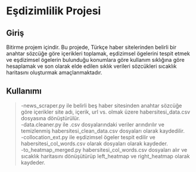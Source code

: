 # Eşdizimlilik Projesi

## Giriş 

Bitirme projem içindir. Bu projede, Türkçe haber sitelerinden belirli bir anahtar sözcüğe göre içerikleri toplamak, eşdizimsel ögelerini tespit etmek ve eşdizimsel ögelerin bulunduğu konumlara göre kullanım sıklığına göre hesaplamak ve son olarak elde edilen sıklık verileri sözcükleri sıcaklık haritasını oluşturmak amaçlanmaktadır.

## Kullanımı

>-news_scraper.py ile belirli beş haber sitesinden anahtar sözcüğe göre içerikler site adı, içerik, url vs. olmak üzere habersitesi_data.csv dosyasına dönüştürülür.  
>-data.cleaner.py ile .csv dosyalarındaki veriler arındırılır ve temizlenmiş habersitesi_clean_data.csv dosyaları olarak kaydedilir.  
>-collocation_ext.py ile eşdizimsel ögeler tespit edilir ve habersitesi_col_words.csv olarak dosyaları olarak kaydeder.  
>-to_heatmap_merged.py habersitesi_col_words.csv dosyaları alır ve sıcaklık haritasını dönüşütürüp left_heatmap ve right_heatmap olarak kaydeder. 
